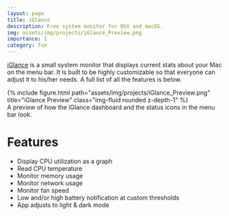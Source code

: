 ```yaml
---
layout: page
title: iGlance
description: Free system monitor for OSX and macOS.
img: assets/img/projects/iGlance_Preview.png
importance: 1
category: fun
---
```


[iGlance](https://github.com/iglance/iGlance) is a small system monitor that displays current stats about your Mac on the menu bar. It is built to be highly customizable so that everyone can adjust it to his/her needs. A full list of all the features is below.

<div class="row">
    <div class="col-sm mt-3 mt-md-0">
        {% include figure.html path="assets/img/projects/iGlance_Preview.png" title="iGlance Preview" class="img-fluid rounded z-depth-1" %}
    </div>
</div>
<div class="caption">
    A preview of how the iGlance dashboard and the status icons in the menu bar look.
</div>

# Features

- Display CPU utilization as a graph
- Read CPU temperature
- Monitor memory usage
- Monitor network usage
- Monitor fan speed
- Low and/or high battery notification at custom thresholds
- App adjusts to light & dark mode
